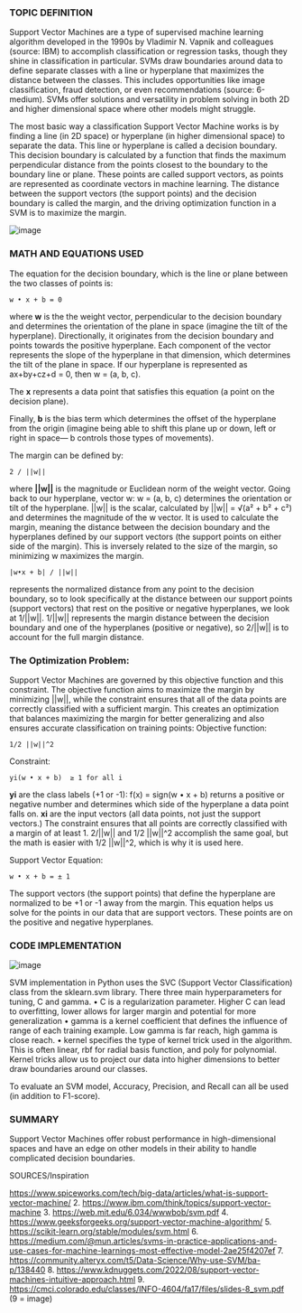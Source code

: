 ### TOPIC DEFINITION
Support Vector Machines are a type of supervised machine learning algorithm developed in the 1990s by Vladimir N. Vapnik and colleagues (source: IBM) to accomplish classification or regression tasks, though they shine in classification in particular. SVMs draw boundaries around data to define separate classes with a line or hyperplane that maximizes the distance between the classes. This includes opportunities like image classification, fraud detection, or even recommendations (source: 6-medium). SVMs offer solutions and versatility in problem solving in both 2D and higher dimensional space where other models might struggle.

The most basic way a classification Support Vector Machine works is by finding a line (in 2D space) or hyperplane (in higher dimensional space) to separate the data. This line or hyperplane is called a decision boundary. This decision boundary is calculated by a function that finds the maximum perpendicular distance from the points closest to the boundary to the boundary line or plane. These points are called support vectors, as points are represented as coordinate vectors in machine learning. The distance between the support vectors (the support points) and the decision boundary is called the margin, and the driving optimization function in a SVM is to maximize the margin. 


![image](https://github.com/user-attachments/assets/6c217c52-39b9-415b-a4d1-f6d1eee54646)



### MATH AND EQUATIONS USED

The equation for the decision boundary, which is the line or plane between the two classes of points is:				
    
    w • x + b = 0
    
where **w** is the the weight vector, perpendicular to the decision boundary and determines the orientation of the plane in space (imagine the tilt of the hyperplane). Directionally, it originates from the decision boundary and points towards the positive hyperplane. Each component of the vector represents the slope of the hyperplane in that dimension, which determines the tilt of the plane in space. If our hyperplane is represented as ax+by+cz+d = 0, then w = (a, b, c). 

The **x** represents a data point that satisfies this equation (a point on the decision plane). 

Finally, **b** is the bias term which determines the offset of the hyperplane from the origin (imagine being able to shift this plane up or down, left or right in space— b controls those types of movements).

The margin can be defined by:

    2 / ||w||
  
where **||w||** is the magnitude or Euclidean norm of the weight vector. Going back to our hyperplane, vector w: w = (a, b, c) determines the orientation or tilt of the hyperplane. ||w|| is the scalar, calculated by ||w|| = √(a² + b² + c²) and determines the magnitude of the w vector. It is used to calculate the margin, meaning the distance between the decision boundary and the hyperplanes defined by our support vectors (the support points on either side of the margin). This is inversely related to the size of the margin, so minimizing w maximizes the margin. 

    |w•x + b| / ||w|| 
    
represents the normalized distance from any point to the decision boundary, so to look specifically at the distance between our support points (support vectors) that rest on the positive or negative hyperplanes, we look at 1/||w||.
1/||w|| represents the margin distance between the decision boundary and one of the hyperplanes (positive or negative), so 2/||w|| is to account for the full margin distance. 

### The Optimization Problem:
Support Vector Machines are governed by this objective function and this constraint. The objective function aims to maximize the margin by minimizing ||w||, while the constraint ensures that all of the data points are correctly classified with a sufficient margin. This creates an optimization that balances maximizing the margin for better generalizing and also ensures accurate classification on training points:
Objective function:			

    1/2 ||w||^2 

    
Constraint: 				 

    yi(w • x + b)  ≥ 1 for all i
    
**yi** are the class labels (+1 or -1): f(x) = sign(w • x + b) returns a positive or negative number and determines which side of the hyperplane a data point falls on.
**xi** are the input vectors (all data points, not just the support vectors.)
The constraint ensures that all points are correctly classified with a margin of at least 1.
2/||w|| and 1/2 ||w||^2 accomplish the same goal, but the math is easier with 1/2 ||w||^2, which is why it is used here. 

Support Vector Equation:		

    w • x + b = ± 1
    
The support vectors (the support points) that define the hyperplane are normalized to be +1 or -1 away from the margin. This equation helps us solve for the points in our data that are support vectors. These points are on the positive and negative hyperplanes. 

### CODE IMPLEMENTATION

![image](https://github.com/user-attachments/assets/6a03e387-9f24-4cca-bf0c-481ff05451f1)

SVM implementation in Python uses the SVC (Support Vector Classification) class from the sklearn.svm library. There three main hyperparameters for tuning, C and gamma.
	• C is a regularization parameter. Higher C can lead to overfitting, lower allows for larger margin and potential for more generalization
	• gamma is a kernel coefficient that defines the influence of range of each training example. Low gamma is far reach, high gamma is close reach. 
	• kernel specifies the type of kernel trick used in the algorithm. This is often linear, rbf for 	radial basis function, and poly for polynomial. Kernel tricks allow us to project our data into higher dimensions to better draw boundaries around our classes.
 
To evaluate an SVM model, Accuracy, Precision, and Recall can all be used (in addition to F1-score). 

### SUMMARY
Support Vector Machines offer robust performance in high-dimensional spaces and have an edge on other models in their ability to handle complicated decision boundaries. 


SOURCES/Inspiration

https://www.spiceworks.com/tech/big-data/articles/what-is-support-vector-machine/
2.   https://www.ibm.com/think/topics/support-vector-machine
3.   https://web.mit.edu/6.034/wwwbob/svm.pdf
4.   https://www.geeksforgeeks.org/support-vector-machine-algorithm/
5.   https://scikit-learn.org/stable/modules/svm.html
6.   https://medium.com/@mun.articles/svms-in-practice-applications-and-use-cases-for-machine-learnings-most-effective-model-2ae25f4207ef
7.   https://community.alteryx.com/t5/Data-Science/Why-use-SVM/ba-p/138440
8.   https://www.kdnuggets.com/2022/08/support-vector-machines-intuitive-approach.html
9.   https://cmci.colorado.edu/classes/INFO-4604/fa17/files/slides-8_svm.pdf
(9 = image)
